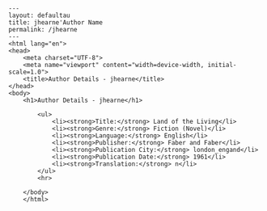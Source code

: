 
    ---
    layout: defaultau
    title: jhearne'Author Name 
    permalink: /jhearne
    ---
    <html lang="en">
    <head>
        <meta charset="UTF-8">
        <meta name="viewport" content="width=device-width, initial-scale=1.0">
        <title>Author Details - jhearne</title>
    </head>
    <body>
        <h1>Author Details - jhearne</h1>
        
            <ul>
                <li><strong>Title:</strong> Land of the Living</li>
                <li><strong>Genre:</strong> Fiction (Novel)</li>
                <li><strong>Language:</strong> English</li>
                <li><strong>Publisher:</strong> Faber and Faber</li>
                <li><strong>Publication City:</strong> london_engand</li>
                <li><strong>Publication Date:</strong> 1961</li>
                <li><strong>Translation:</strong> n</li>
            </ul>
            <hr>
            
        </body>
        </html>
        